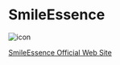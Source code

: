 SmileEssence
============

![icon](https://raw.githubusercontent.com/laco0416/SmileEssence/master/res/drawable-hdpi/icon_application.png)

[SmileEssence Official Web Site](http://smileessence.lacolaco.net)
